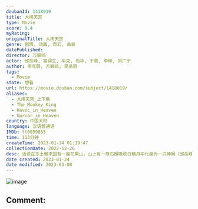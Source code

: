 ```yaml
---
doubanId: 1418019
title: 大闹天宫
type: Movie
score: 9.4
myRating: 
originalTitle: 大闹天宫
genre: 剧情, 动画, 奇幻, 古装
datePublished: 
director: 万籁鸣
actor: 邱岳峰, 富润生, 毕克, 尚华, 于鼎, 李梓, 刘广宁
author: 李克弱, 万籁鸣, 吴承恩
tags:
  - Movie
state: 想看
url: https://movie.douban.com/subject/1418019/
aliases:
  - 大闹天宫_上下集
  - The_Monkey_King
  - Havoc_in_Heaven
  - Uproar_in_Heaven
country: 中国大陆
language: 汉语普通话
IMDb: tt0059855
time: 113分钟
createTime: 2023-01-24 01:19:47
collectionDate: 2022-12-26
desc: 话说在东土傲来国有一座花果山，山上有一尊石猴吸收日精月华化身为一只神猴（邱岳峰音），统领着山中的猴子猴孙。为求得一件称心的宝贝，神猴孙大圣潜入龙宫，强硬求来大禹治水时的定海神针如意金箍棒。东海龙王（...
date created: 2023-01-24
date modified: 2023-03-08
---
```


![image](p2184505167.jpg)

Comment:
---
